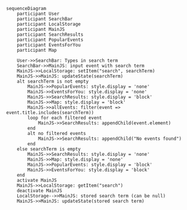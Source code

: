﻿```mermaid
sequenceDiagram
    participant User
    participant SearchBar
    participant LocalStorage
    participant MainJS
    participant SearchResults
    participant PopularEvents
    participant EventsForYou
    participant Map

    User->>SearchBar: Types in search term
    SearchBar->>MainJS: input event with search term
    MainJS->>LocalStorage: setItem("search", searchTerm)
    MainJS->>MainJS: updateState(searchTerm)
    alt searchTerm is not empty
        MainJS->>PopularEvents: style.display = 'none'
        MainJS->>EventsForYou: style.display = 'none'
        MainJS->>SearchResults: style.display = 'block'
        MainJS->>Map: style.display = 'block'
        MainJS->>allEvents: filter(event => event.title.includes(searchTerm))
        loop for each filtered event
            MainJS->>SearchResults: appendChild(event.element)
        end
        alt no filtered events
            MainJS->>SearchResults: appendChild("No events found")
        end
    else searchTerm is empty
        MainJS->>SearchResults: style.display = 'none'
        MainJS->>Map: style.display = 'none'
        MainJS->>PopularEvents: style.display = 'block'
        MainJS->>EventsForYou: style.display = 'block'
    end
    activate MainJS
    MainJS->>LocalStorage: getItem("search")
    deactivate MainJS
    LocalStorage-->>MainJS: stored search term (can be null)
    MainJS->>MainJS: updateState(stored search term)

